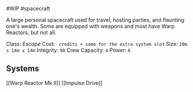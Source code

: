 #WIP #spacecraft

A large personal spacecraft used for travel, hosting parties, and flaunting one's wealth. Some are equipped with weapons and most have Warp Reactors, but not all.

Class: *Escape*
Cost: ` credits + some for the extra system slot`
Size: `20m x 14m x 14m`
Integrity: `90`
Crew Capacity: `4`
Power: `6`

## Systems
[[Warp Reactor Mk II]]
[[Impulse Drive]]